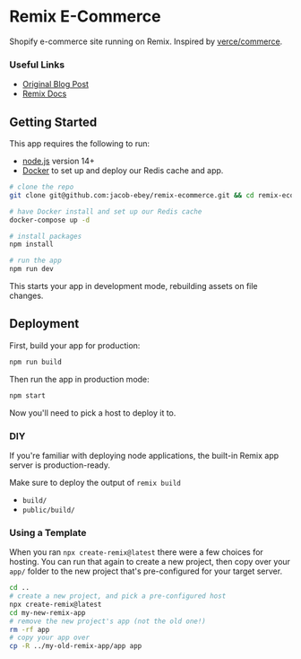 # Remix E-Commerce

Shopify e-commerce site running on Remix. Inspired by [verce/commerce](https://github.com/vercel/commerce).

### Useful Links

- [Original Blog Post](https://remix.run/blog/remix-vs-next/)
- [Remix Docs](https://remix.run/docs)

## Getting Started

This app requires the following to run:

- [node.js](https://www.nodejs.com) version 14+
- [Docker](https://www.docker.com) to set up and deploy our Redis cache and app.

```sh
# clone the repo
git clone git@github.com:jacob-ebey/remix-ecommerce.git && cd remix-ecommerce

# have Docker install and set up our Redis cache
docker-compose up -d

# install packages
npm install

# run the app
npm run dev
```

This starts your app in development mode, rebuilding assets on file changes.

## Deployment

First, build your app for production:

```sh
npm run build
```

Then run the app in production mode:

```sh
npm start
```

Now you'll need to pick a host to deploy it to.

### DIY

If you're familiar with deploying node applications, the built-in Remix app server is production-ready.

Make sure to deploy the output of `remix build`

- `build/`
- `public/build/`

### Using a Template

When you ran `npx create-remix@latest` there were a few choices for hosting. You can run that again to create a new project, then copy over your `app/` folder to the new project that's pre-configured for your target server.

```sh
cd ..
# create a new project, and pick a pre-configured host
npx create-remix@latest
cd my-new-remix-app
# remove the new project's app (not the old one!)
rm -rf app
# copy your app over
cp -R ../my-old-remix-app/app app
```
